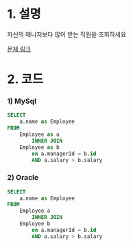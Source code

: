 # 1. 설명
자신의 매니저보다 많이 받는 직원을 조회하세요


[문제 링크](https://leetcode.com/problems/employees-earning-more-than-their-managers/)


# 2. 코드
### 1) MySql
```sql
SELECT 
    a.name as Employee
FROM
    Employee as a
        INNER JOIN
    Employee as b
        on a.managerId = b.id
        AND a.salary > b.salary
```

### 2) Oracle
```sql
SELECT 
    a.name as Employee
FROM
    Employee a
        INNER JOIN
    Employee b
        on a.managerId = b.id
        AND a.salary > b.salary
```